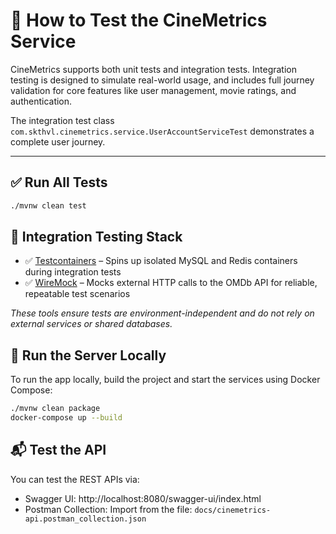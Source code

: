 # 🧪 How to Test the CineMetrics Service
CineMetrics supports both unit tests and integration tests. Integration testing is designed to simulate real-world usage, and includes full journey validation for core features like user management, movie ratings, and authentication.

The integration test class `com.skthvl.cinemetrics.service.UserAccountServiceTest` demonstrates a complete user journey.

----
## ✅ Run All Tests
```bash
./mvnw clean test
```

## 🧱 Integration Testing Stack
- ✅ [Testcontainers](https://www.testcontainers.org/) – Spins up isolated MySQL and Redis containers during integration tests
- ✅ [WireMock](http://wiremock.org/) – Mocks external HTTP calls to the OMDb API for reliable, repeatable test scenarios

_These tools ensure tests are environment-independent and do not rely on external services or shared databases._

## 🚀 Run the Server Locally
To run the app locally, build the project and start the services using Docker Compose:
```bash
./mvnw clean package
docker-compose up --build
```

## 📬 Test the API
You can test the REST APIs via:
- Swagger UI: http://localhost:8080/swagger-ui/index.html
- Postman Collection: Import from the file: `docs/cinemetrics-api.postman_collection.json`